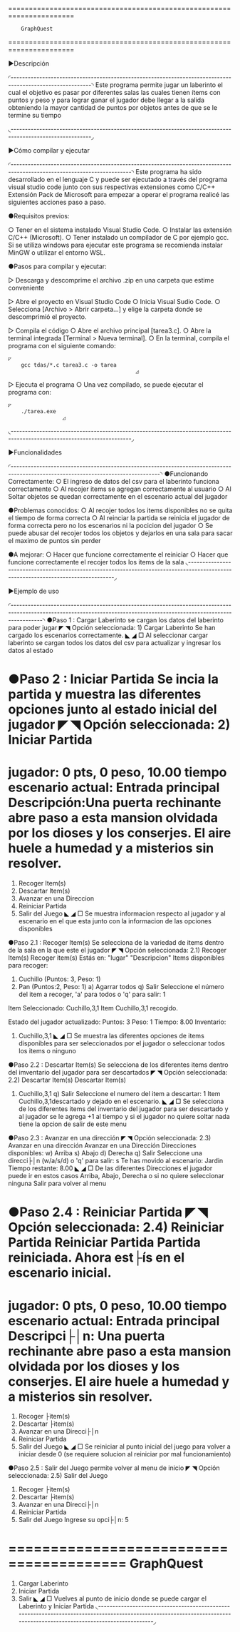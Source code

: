 ======================================================================

        GraphQuest

======================================================================

▶Descripción

◜----------------------------------------------------------------------------------------------------------◝
  Este programa permite jugar un laberinto el cual el objetivo es pasar por diferentes salas 
  las cuales tienen ítems con puntos y peso y para lograr ganar el jugador debe llegar a la salida
  obteniendo la mayor cantidad de puntos por objetos antes de que se le termine su tiempo

◟----------------------------------------------------------------------------------------------------------◞


▶Cómo compilar y ejecutar

◜------------------------------------------------------------------------------------------------------------------------◝
 Este programa ha sido desarrollado en el lenguaje C y puede ser ejecutado a través del programa visual studio code
 junto con sus respectivas extensiones como C/C++ Extensión Pack de Microsoft para empezar a operar el programa realicé
 las siguientes acciones paso a paso.

 ●Requisitos previos:
  
  ○ Tener en el sistema instalado Visual Studio Code.
  ○ Instalar las extensión C/C++ (Microsoft).
  ○ Tener instalado un compilador de C por ejemplo gcc.
    Si se utiliza windows para ejecutar este programa
    se recomienda instalar MinGW o utilizar el entorno WSL.

 ●Pasos para compilar y ejecutar:

  ▷ Descarga y descomprime el archivo .zip en una carpeta que estime conveniente

  ▷ Abre el proyecto en Visual Studio Code
   ○ Inicia Visual Sudio Code.
   ○ Selecciona [Archivo > Abrir carpeta...] y elige la carpeta donde se descomprimió el proyecto.

  ▷ Compila el código
   ○ Abre el archivo principal [tarea3.c].
   ○ Abre la terminal integrada [Terminal > Nueva terminal].
   ○ En la terminal, compila el programa con el siguiente comando:
    
    ◸
        gcc tdas/*.c tarea3.c -o tarea
                                            ◿
  
  ▷ Ejecuta el programa
   ○ Una vez compilado, se puede ejecutar el programa con:

    ◸ 
        ./tarea.exe
                     ◿
◟------------------------------------------------------------------------------------------------------------------------◞


▶Funcionalidades

◜----------------------------------------------------------------------------------------------------------------------------------◝
 ●Funcionando Correctamente:
  ○ El ingreso de datos del csv para el laberinto funciona correctamente
  ○ Al recojer items se agregan correctamente al usuario
  ○ Al Soltar objetos se quedan correctamente en el escenario actual del jugador

 ●Problemas conocidos:
  ○ Al recojer todos los items disponibles no se quita el tiempo de forma correcta
  ○ Al reinciar la partida se reinicia el jugador de forma correcta pero no los escenarios ni la pocicion del jugador
  ○ Se puede abusar del recojer todos los objetos y dejarlos en una sala para sacar el maximo de puntos sin perder
 
 ●A mejorar:
  ○ Hacer que funcione correctamente el reiniciar
  ○ Hacer que funcione correctamente el recojer todos los items de la sala
◟----------------------------------------------------------------------------------------------------------------------------------◞


▶Ejemplo de uso

◜-----------------------------------------------------------------------------------------------------------------------------------------------------------------------◝
 ●Paso 1 : Cargar Laberinto
 se cargan los datos del laberinto para poder jugar
 ◤                                                             ◥
  Opción seleccionada: 1) Cargar Laberinto
  Se han cargado los escenarios correctamente.
 ◣                                                             ◢
 □ Al seleccionar cargar laberinto se cargan todos los datos del csv para actualizar y ingresar los datos al estado

 ●Paso 2 : Iniciar Partida
 Se incia la partida y muestra las diferentes opciones junto al estado inicial del jugador
 ◤                                                                  ◥
  Opción seleccionada: 2) Iniciar Partida
  ========================================
  jugador: 0 pts, 0 peso, 10.00 tiempo
  escenario actual: Entrada principal
  Descripción:Una puerta rechinante abre paso a esta mansion
  olvidada por los dioses y los conserjes. El aire huele a humedad
  y a misterios sin resolver.
  ========================================
  1) Recoger Item(s)
  2) Descartar Item(s)
  3) Avanzar en una Direccion
  4) Reiniciar Partida
  5) Salir del Juego
 ◣                                                                  ◢
 □ Se muestra informacion respecto al jugador y al escenario en el que esta junto con la informacion
 de las opciones disponibles

 ●Paso 2.1 : Recoger Item(s)
 Se selecciona de la variedad de items dentro de la sala en la que este el jugador
 ◤                                                                                ◥
  Opción seleccionada: 2.1) Recoger Item(s)
  Recoger item(s)
  Estás en: "lugar"
  "Descripcion"
  Items disponibles para recoger:
  1) Cuchillo (Puntos: 3, Peso: 1)
  2) Pan (Puntos:2, Peso: 1)
  a) Agarrar todos
  q) Salir
  Seleccione el número del item a recoger, 'a' para todos o 'q' para salir: 1

  Item Seleccionado: Cuchillo,3,1
  Item Cuchillo,3,1 recogido.

  Estado del jugador actualizado:
  Puntos: 3
  Peso: 1
  Tiempo: 8.00
  Inventario:
  1) Cuchillo,3,1
 ◣                                                                                ◢
 □ Se muestra las diferentes opciones de items disponibles para ser seleccionados por el jugador o seleccionar todos los items o ninguno

 ●Paso 2.2 : Descartar Item(s)
 Se selecciona de los diferentes items dentro del imventario del jugador para ser descartados
 ◤                                                                  ◥
  Opción seleccionada: 2.2) Descartar Item(s)
  Descartar Item(s)
  1) Cuchillo,3,1
  q) Salir
  Seleccione el numero del item a descartar: 1 
  Item Cuchillo,3,1descartado y dejado en el escenario.
 ◣                                                                  ◢
 □ Se selecciona de los diferentes items del inventario del jugador para ser descartado y al jugador se le agrega +1 al
 tiempo y si el jugador no quiere soltar nada tiene la opcion de salir de este menu

 ●Paso 2.3 : Avanzar en una dirección
 ◤                                                      ◥
  Opción seleccionada: 2.3) Avanzar en una dirección
  Avanzar en una Dirección
  Direcciones disponibles:
  w) Arriba
  s) Abajo
  d) Derecha
  q) Salir
  Seleccione una direcci├│n (w/a/s/d) o 'q' para salir: s
  Te has movido al escenario: Jardin
  Tiempo restante: 8.00
 ◣                                                      ◢
 □ De las diferentes Direcciones el jugador puede ir en estos casos Arriba, Abajo, Derecha o si no quiere seleccionar ninguna
  Salir para volver al menu

 
 ●Paso 2.4 : Reiniciar Partida
 ◤                                                                                                                                                           ◥
  Opción seleccionada: 2.4) Reiniciar Partida
   Reiniciar Partida
  Partida reiniciada. Ahora est├ís en el escenario inicial.
  ========================================
  jugador: 0 pts, 0 peso, 10.00 tiempo
  escenario actual: Entrada principal
  Descripci├│n: Una puerta rechinante abre paso a esta mansion olvidada por los dioses y los conserjes. El aire huele a humedad y a misterios sin resolver.
  ========================================
  1) Recoger ├ìtem(s)
  2) Descartar ├ìtem(s)
  3) Avanzar en una Direcci├│n
  4) Reiniciar Partida
  5) Salir del Juego
 ◣                                                                                                                                                           ◢
 □ Se reiniciar al punto inicial del juego para volver a iniciar desde 0 (se requiere solucion al reiniciar por mal funcionamiento)

 ●Paso 2.5 : Salir del Juego
 permite volver al menu de inicio
 ◤                                                 ◥
  Opción seleccionada: 2.5) Salir del Juego
  1) Recoger ├ìtem(s)
  2) Descartar ├ìtem(s)
  3) Avanzar en una Direcci├│n
  4) Reiniciar Partida
  5) Salir del Juego
  Ingrese su opci├│n: 5

  ========================================
     GraphQuest
  ========================================
  1) Cargar Laberinto
  2) Iniciar Partida
  3) Salir
 ◣                                                 ◢
 □ Vuelves al punto de inicio donde se puede cargar el Laberinto y Iniciar Partida
◟-----------------------------------------------------------------------------------------------------------------------------------------------------------------------◞
